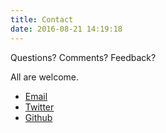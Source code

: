 ```yaml
---
title: Contact
date: 2016-08-21 14:19:18
---
```

Questions? Comments? Feedback?

All are welcome.

- [Email](info@jobbrander.com)
- [Twitter](https://twitter.com/jobapis)
- [Github](https://github.com/jobapis)
